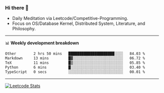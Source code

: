 ### Hi there 👋
* Daily Meditation via Leetcode/Competitive-Programming.
* Focus on OS/Database Kernel, Distributed System, Literature, and Philosophy.

-------

📊 **Weekly development breakdown**
<!--START_SECTION:waka-->

```txt
Other        2 hrs 50 mins   █████████████████████░░░░   84.03 %
Markdown     13 mins         █▓░░░░░░░░░░░░░░░░░░░░░░░   06.72 %
TeX          11 mins         █▒░░░░░░░░░░░░░░░░░░░░░░░   05.85 %
Python       6 mins          █░░░░░░░░░░░░░░░░░░░░░░░░   03.40 %
TypeScript   0 secs          ░░░░░░░░░░░░░░░░░░░░░░░░░   00.01 %
```

<!--END_SECTION:waka-->

-------

[![Leetcode Stats](https://leetcard.jacoblin.cool/hzhang413?font=Fira+Mono)](https://leetcode.com/fxrc)
<!-- ![image](./cyberpunk-ghost-in-the-shell.gif)
![image](./gis-archive.png) -->
